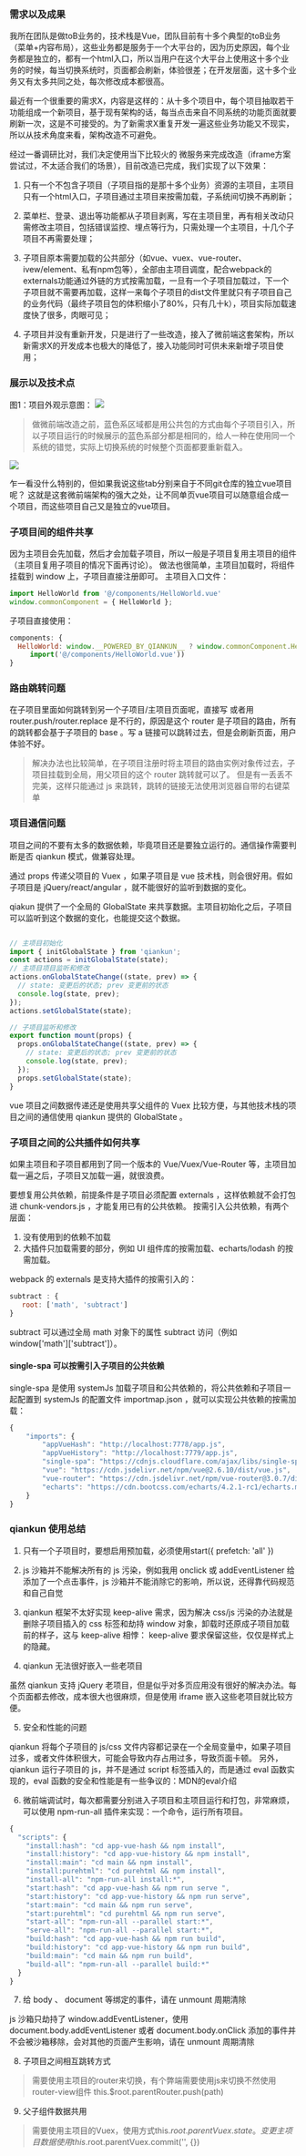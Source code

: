 ### 需求以及成果
我所在团队是做toB业务的，技术栈是Vue，团队目前有十多个典型的toB业务（菜单+内容布局），这些业务都是服务于一个大平台的，因为历史原因，每个业务都是独立的，都有一个html入口，所以当用户在这个大平台上使用这十多个业务的时候，每当切换系统时，页面都会刷新，体验很差；在开发层面，这十多个业务又有太多共同之处，每次修改成本都很高。

最近有一个很重要的需求X，内容是这样的：从十多个项目中，每个项目抽取若干功能组成一个新项目，基于现有架构的话，每当点击来自不同系统的功能页面就要刷新一次，这是不可接受的。为了新需求X重复开发一遍这些业务功能又不现实，所以从技术角度来看，架构改造不可避免。

经过一番调研比对，我们决定使用当下比较火的 微服务来完成改造（iframe方案尝试过，不太适合我们的场景），目前改造已完成，我们实现了以下效果：

1. 只有一个不包含子项目（子项目指的是那十多个业务）资源的主项目，主项目只有一个html入口，子项目通过主项目来按需加载，子系统间切换不再刷新；

2. 菜单栏、登录、退出等功能都从子项目剥离，写在主项目里，再有相关改动只需修改主项目，包括错误监控、埋点等行为，只需处理一个主项目，十几个子项目不再需要处理；

3. 子项目原本需要加载的公共部分（如vue、vuex、vue-router、ivew/element、私有npm包等），全部由主项目调度，配合webpack的externals功能通过外链的方式按需加载，一旦有一个子项目加载过，下一个子项目就不需要再加载，这样一来每个子项目的dist文件里就只有子项目自己的业务代码（最终子项目包的体积缩小了80%，只有几十k），项目实际加载速度快了很多，肉眼可见；

4. 子项目并没有重新开发，只是进行了一些改造，接入了微前端这套架构，所以新需求X的开发成本也极大的降低了，接入功能同时可供未来新增子项目使用；

### 展示以及技术点
图1：项目外观示意图：
<img src="https://user-gold-cdn.xitu.io/2019/9/19/16d49638117b10c4?imageView2/0/w/1280/h/960/format/webp/ignore-error/1">

> 做微前端改造之前，蓝色系区域都是用公共包的方式由每个子项目引入，所以子项目运行的时候展示的蓝色系部分都是相同的，给人一种在使用同一个系统的错觉，实际上切换系统的时候整个页面都要重新载入。
 
<img src="https://user-gold-cdn.xitu.io/2019/9/23/16d5cba68085b2b1?imageslim">

乍一看没什么特别的，但如果我说这些tab分别来自于不同git仓库的独立vue项目呢？
这就是这套微前端架构的强大之处，让不同单页vue项目可以随意组合成一个项目，而这些项目自己又是独立的vue项目。

### 子项目间的组件共享
因为主项目会先加载，然后才会加载子项目，所以一般是子项目复用主项目的组件（主项目复用子项目的情况下面再讨论）。
做法也很简单，主项目加载时，将组件挂载到 window 上，子项目直接注册即可。
主项目入口文件：

```javascript
import HelloWorld from '@/components/HelloWorld.vue'
window.commonComponent = { HelloWorld };
```

子项目直接使用：

```javascript
components: { 
  HelloWorld: window.__POWERED_BY_QIANKUN__ ? window.commonComponent.HelloWorld :
     import('@/components/HelloWorld.vue'))
}
```

### 路由跳转问题
在子项目里面如何跳转到另一个子项目/主项目页面呢，直接写 <router-link> 或者用 router.push/router.replace 是不行的，原因是这个 router 是子项目的路由，所有的跳转都会基于子项目的 base 。写 a 链接可以跳转过去，但是会刷新页面，用户体验不好。
> 解决办法也比较简单，在子项目注册时将主项目的路由实例对象传过去，子项目挂载到全局，用父项目的这个 router 跳转就可以了。
但是有一丢丢不完美，这样只能通过 js 来跳转，跳转的链接无法使用浏览器自带的右键菜单

### 项目通信问题
项目之间的不要有太多的数据依赖，毕竟项目还是要独立运行的。通信操作需要判断是否 qiankun 模式，做兼容处理。

通过 props 传递父项目的 Vuex ，如果子项目是 vue 技术栈，则会很好用。假如子项目是 jQuery/react/angular ，就不能很好的监听到数据的变化。

qiakun 提供了一个全局的 GlobalState 来共享数据。主项目初始化之后，子项目可以监听到这个数据的变化，也能提交这个数据。

```javascript

// 主项目初始化
import { initGlobalState } from 'qiankun';
const actions = initGlobalState(state);
// 主项目项目监听和修改
actions.onGlobalStateChange((state, prev) => {
  // state: 变更后的状态; prev 变更前的状态
  console.log(state, prev);
});
actions.setGlobalState(state);

// 子项目监听和修改
export function mount(props) {
  props.onGlobalStateChange((state, prev) => {
    // state: 变更后的状态; prev 变更前的状态
    console.log(state, prev);
  });
  props.setGlobalState(state);
}
```
vue 项目之间数据传递还是使用共享父组件的 Vuex 比较方便，与其他技术栈的项目之间的通信使用 qiankun 提供的 GlobalState 。


### 子项目之间的公共插件如何共享
如果主项目和子项目都用到了同一个版本的 Vue/Vuex/Vue-Router 等，主项目加载一遍之后，子项目又加载一遍，就很浪费。

要想复用公共依赖，前提条件是子项目必须配置 externals ，这样依赖就不会打包进 chunk-vendors.js ，才能复用已有的公共依赖。
按需引入公共依赖，有两个层面：

1. 没有使用到的依赖不加载
2. 大插件只加载需要的部分，例如 UI 组件库的按需加载、echarts/lodash 的按需加载。

webpack 的 externals 是支持大插件的按需引入的：

```javascript
subtract : {
   root: ['math', 'subtract']
}
```

subtract 可以通过全局 math 对象下的属性 subtract 访问（例如 window['math']['subtract']）。

#### single-spa 可以按需引入子项目的公共依赖

single-spa 是使用 systemJs 加载子项目和公共依赖的，将公共依赖和子项目一起配置到 systemJs 的配置文件 importmap.json ，就可以实现公共依赖的按需加载：

```javascript
{
    "imports": {
        "appVueHash": "http://localhost:7778/app.js",
        "appVueHistory": "http://localhost:7779/app.js",
        "single-spa": "https://cdnjs.cloudflare.com/ajax/libs/single-spa/4.3.7/system/single-spa.min.js",
        "vue": "https://cdn.jsdelivr.net/npm/vue@2.6.10/dist/vue.js",
        "vue-router": "https://cdn.jsdelivr.net/npm/vue-router@3.0.7/dist/vue-router.min.js",
        "echarts": "https://cdn.bootcss.com/echarts/4.2.1-rc1/echarts.min.js"
    }
}
```

### qiankun 使用总结

1. 只有一个子项目时，要想启用预加载，必须使用start({ prefetch: 'all' })


2. js 沙箱并不能解决所有的 js 污染，例如我用 onclick 或 addEventListener 给 <body> 添加了一个点击事件，js 沙箱并不能消除它的影响，所以说，还得靠代码规范和自己自觉


3. qiankun 框架不太好实现 keep-alive 需求，因为解决 css/js 污染的办法就是删除子项目插入的 css 标签和劫持 window 对象，卸载时还原成子项目加载前的样子，这与 keep-alive 相悖： keep-alive 要求保留这些，仅仅是样式上的隐藏。


4. qiankun 无法很好嵌入一些老项目


虽然 qiankun 支持 jQuery 老项目，但是似乎对多页应用没有很好的解决办法。每个页面都去修改，成本很大也很麻烦，但是使用 iframe 嵌入这些老项目就比较方便。

5. 安全和性能的问题

qiankun 将每个子项目的 js/css 文件内容都记录在一个全局变量中，如果子项目过多，或者文件体积很大，可能会导致内存占用过多，导致页面卡顿。
另外，qiankun 运行子项目的 js，并不是通过 script 标签插入的，而是通过 eval 函数实现的，eval 函数的安全和性能是有一些争议的：MDN的eval介绍

6. 微前端调试时，每次都需要分别进入子项目和主项目运行和打包，非常麻烦，可以使用 npm-run-all 插件来实现：一个命令，运行所有项目。

```javascript
{
  "scripts": {
    "install:hash": "cd app-vue-hash && npm install",
    "install:history": "cd app-vue-history && npm install",
    "install:main": "cd main && npm install",
    "install:purehtml": "cd purehtml && npm install",
    "install-all": "npm-run-all install:*",
    "start:hash": "cd app-vue-hash && npm run serve ",
    "start:history": "cd app-vue-history && npm run serve",
    "start:main": "cd main && npm run serve",
    "start:purehtml": "cd purehtml && npm run serve",
    "start-all": "npm-run-all --parallel start:*",
    "serve-all": "npm-run-all --parallel start:*",
    "build:hash": "cd app-vue-hash && npm run build",
    "build:history": "cd app-vue-history && npm run build",
    "build:main": "cd main && npm run build",
    "build-all": "npm-run-all --parallel build:*"
  }
}
```

7. 给 body 、 document 等绑定的事件，请在 unmount 周期清除

js 沙箱只劫持了 window.addEventListener，使用 document.body.addEventListener 或者 document.body.onClick 添加的事件并不会被沙箱移除，会对其他的页面产生影响，请在 unmount 周期清除

8. 子项目之间相互跳转方式
> 需要使用主项目的router来切换，有个弊端需要使用js来切换不然使用router-view组件
this.$root.parentRouter.push(path)

9. 父子组件数据共用
> 需要使用主项目的Vuex，使用方式this.$root.parentVuex.state。变更主项目数据使用this.$root.parentVuex.commit('', {})
